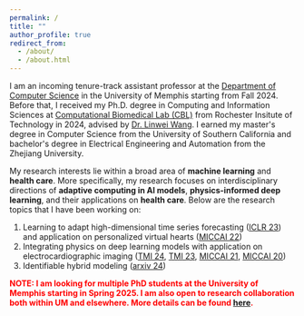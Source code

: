 ```yaml
---
permalink: /
title: ""
author_profile: true
redirect_from: 
  - /about/
  - /about.html
---
```


I am an incoming tenure-track assistant professor at the [Department of Computer Science](https://www.memphis.edu/cs/) in the University of Memphis starting from Fall 2024. Before that, I received my Ph.D. degree in Computing and Information Sciences at [Computational Biomedical Lab (CBL)](https://pht180.rit.edu/cblwang/) from Rochester Insitute of Technology in 2024, advised by [Dr. Linwei Wang](https://pht180.rit.edu/cblwang/linwei-wang/). I earned my master's degree in Computer Science from the University of Southern California and bachelor's degree in Electrical Engineering and Automation from the Zhejiang University.

My research interests lie within a broad area of **machine learning** and **health care**. More specifically, my research focuses on interdisciplinary directions of **adaptive computing in AI models**, **physics-informed deep learning**, and their applications on **health care**. Below are the research topics that I have been working on:

1. Learning to adapt high-dimensional time series forecasting ([ICLR 23](https://openreview.net/pdf?id=7C9aRX2nBf2)) and application on personalized virtual hearts ([MICCAI 22](https://link.springer.com/chapter/10.1007/978-3-031-16452-1_5))
2. Integrating physics on deep learning models with application on electrocardiographic imaging ([TMI 24](https://ieeexplore.ieee.org/abstract/document/10471622), [TMI 23](https://ieeexplore.ieee.org/abstract/document/9932432), [MICCAI 21](https://link.springer.com/chapter/10.1007/978-3-030-87231-1_35), [MICCAI 20](https://link.springer.com/chapter/10.1007/978-3-030-59725-2_47))
3. Identifiable hybrid modeling ([arxiv 24](https://arxiv.org/pdf/2403.15433))

<span style="color:red">**NOTE: I am looking for multiple PhD students at the University of Memphis starting in Spring 2025. I am also open to research collaboration both within UM and elsewhere. More details can be found [here](https://john-x-jiang.github.io/join_us).**</span>
